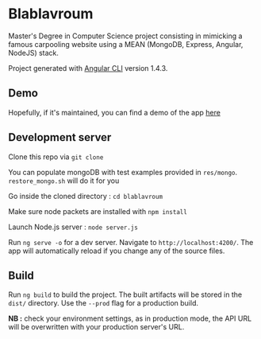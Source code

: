 # Blablavroum
Master's Degree in Computer Science project consisting in mimicking a famous carpooling website using a MEAN (MongoDB, Express, Angular, NodeJS) stack.

Project generated with [Angular CLI](https://github.com/angular/angular-cli) version 1.4.3.

## Demo
Hopefully, if it's maintained, you can find a demo of the app [here](http://theo.kriszt.fr:4200)

## Development server
Clone this repo via `git clone`

You can populate mongoDB with test examples provided in `res/mongo`. `restore_mongo.sh` will do it for you 
 
Go inside the cloned directory : `cd blablavroum`

Make sure node packets are installed with `npm install`

Launch Node.js server :  `node server.js` 

Run `ng serve -o` for a dev server. 
Navigate to `http://localhost:4200/`. 
The app will automatically reload if you change any of the source files.

## Build

Run `ng build` to build the project. The built artifacts will be stored in the `dist/` directory. 
Use the `--prod` flag for a production build.

**NB :** check your environment settings, as in production mode, the API URL will be overwritten with your production server's URL.
